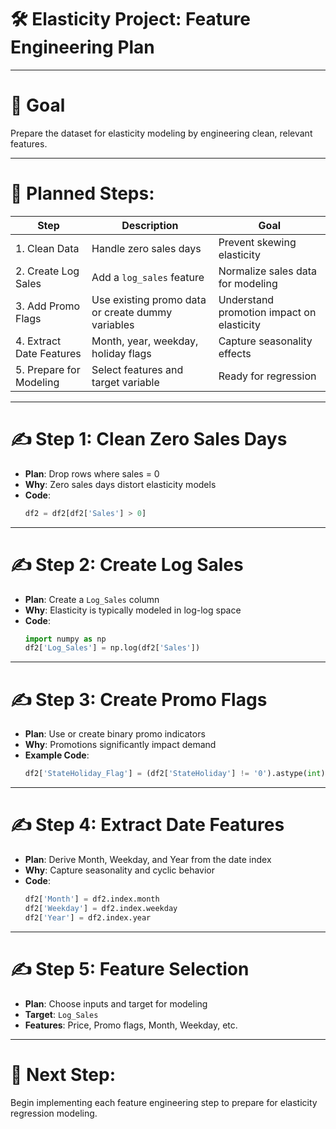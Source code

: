 # 🛠️ Elasticity Project: Feature Engineering Plan

---

# 🎯 Goal
Prepare the dataset for elasticity modeling by engineering clean, relevant features.

---

# 🚀 Planned Steps:

| Step | Description | Goal |
|-----|--------------|-----|
| 1. Clean Data | Handle zero sales days | Prevent skewing elasticity |
| 2. Create Log Sales | Add a `log_sales` feature | Normalize sales data for modeling |
| 3. Add Promo Flags | Use existing promo data or create dummy variables | Understand promotion impact on elasticity |
| 4. Extract Date Features | Month, year, weekday, holiday flags | Capture seasonality effects |
| 5. Prepare for Modeling | Select features and target variable | Ready for regression

---

# ✍️ Step 1: Clean Zero Sales Days

- **Plan**: Drop rows where sales = 0
- **Why**: Zero sales days distort elasticity models
- **Code**:
  ```python
  df2 = df2[df2['Sales'] > 0]
  ```

---

# ✍️ Step 2: Create Log Sales

- **Plan**: Create a `Log_Sales` column
- **Why**: Elasticity is typically modeled in log-log space
- **Code**:
  ```python
  import numpy as np
  df2['Log_Sales'] = np.log(df2['Sales'])
  ```

---

# ✍️ Step 3: Create Promo Flags

- **Plan**: Use or create binary promo indicators
- **Why**: Promotions significantly impact demand
- **Example Code**:
  ```python
  df2['StateHoliday_Flag'] = (df2['StateHoliday'] != '0').astype(int)
  ```

---

# ✍️ Step 4: Extract Date Features

- **Plan**: Derive Month, Weekday, and Year from the date index
- **Why**: Capture seasonality and cyclic behavior
- **Code**:
  ```python
  df2['Month'] = df2.index.month
  df2['Weekday'] = df2.index.weekday
  df2['Year'] = df2.index.year
  ```

---

# ✍️ Step 5: Feature Selection

- **Plan**: Choose inputs and target for modeling
- **Target**: `Log_Sales`
- **Features**: Price, Promo flags, Month, Weekday, etc.

---

# 🏁 Next Step:
Begin implementing each feature engineering step to prepare for elasticity regression modeling.

